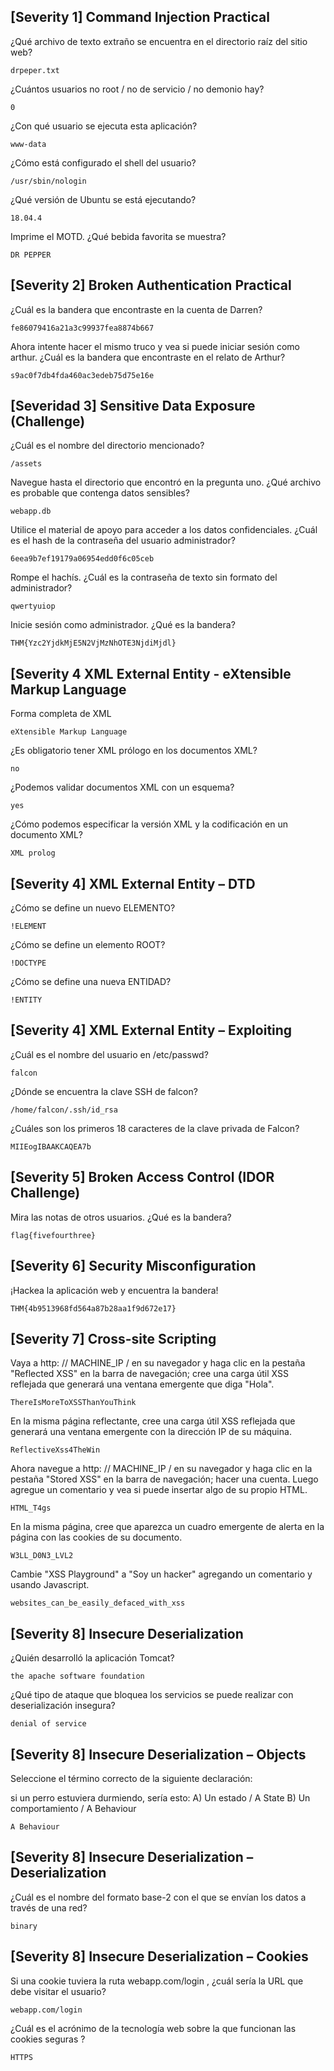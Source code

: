 ## [Severity 1] Command Injection Practical

¿Qué archivo de texto extraño se encuentra en el directorio raíz del sitio web?
 
    drpeper.txt
 
¿Cuántos usuarios no root / no de servicio / no demonio hay?
 
    0

¿Con qué usuario se ejecuta esta aplicación?
 
    www-data 

¿Cómo está configurado el shell del usuario?
 
    /usr/sbin/nologin 

¿Qué versión de Ubuntu se está ejecutando?
 
    18.04.4
 
Imprime el MOTD. ¿Qué bebida favorita se muestra?
 
    DR PEPPER

## [Severity 2] Broken Authentication Practical

¿Cuál es la bandera que encontraste en la cuenta de Darren?
 
    fe86079416a21a3c99937fea8874b667
 
Ahora intente hacer el mismo truco y vea si puede iniciar sesión como arthur. 
¿Cuál es la bandera que encontraste en el relato de Arthur?

    s9ac0f7db4fda460ac3edeb75d75e16e

## [Severidad 3] Sensitive Data Exposure (Challenge)

¿Cuál es el nombre del directorio mencionado?
 
    /assets

Navegue hasta el directorio que encontró en la pregunta uno. ¿Qué archivo es probable que contenga datos sensibles?
 
    webapp.db
 
Utilice el material de apoyo para acceder a los datos confidenciales. ¿Cuál es el hash de la contraseña del usuario administrador?
 
    6eea9b7ef19179a06954edd0f6c05ceb 

Rompe el hachís.
¿Cuál es la contraseña de texto sin formato del administrador?
 
    qwertyuiop
 
Inicie sesión como administrador. ¿Qué es la bandera?

    THM{Yzc2YjdkMjE5N2VjMzNhOTE3NjdiMjdl}

## [Severity 4 XML External Entity - eXtensible Markup Language

Forma completa de XML
 
    eXtensible Markup Language

¿Es obligatorio tener XML prólogo en los documentos XML?
 
    no

¿Podemos validar documentos XML con un esquema?
 
    yes
 
¿Cómo podemos especificar la versión XML y la codificación en un documento XML?

    XML prolog

## [Severity 4] XML External Entity – DTD

¿Cómo se define un nuevo ELEMENTO?
 
    !ELEMENT

¿Cómo se define un elemento ROOT?
 
    !DOCTYPE
 
¿Cómo se define una nueva ENTIDAD?

    !ENTITY

## [Severity 4] XML External Entity – Exploiting

¿Cuál es el nombre del usuario en /etc/passwd?
 
    falcon

¿Dónde se encuentra la clave SSH de falcon?
 
    /home/falcon/.ssh/id_rsa

¿Cuáles son los primeros 18 caracteres de la clave privada de Falcon?

    MIIEogIBAAKCAQEA7b

## [Severity 5] Broken Access Control (IDOR Challenge)

Mira las notas de otros usuarios. ¿Qué es la bandera?

    flag{fivefourthree}

## [Severity 6] Security Misconfiguration 

¡Hackea la aplicación web y encuentra la bandera!

    THM{4b9513968fd564a87b28aa1f9d672e17}

## [Severity 7] Cross-site Scripting

Vaya a  http: // MACHINE_IP /  en su navegador y haga clic en la pestaña "Reflected XSS" en la barra de navegación; cree una carga útil XSS reflejada que generará una ventana emergente que diga "Hola".
 
    ThereIsMoreToXSSThanYouThink

En la misma página reflectante, cree una carga útil XSS reflejada que generará una ventana emergente con la dirección IP de su máquina.
 
    ReflectiveXss4TheWin

Ahora navegue a  http: // MACHINE_IP /  en su navegador y  haga clic en la pestaña "Stored XSS" en la barra de navegación; hacer una cuenta. 
Luego agregue un comentario y vea si puede insertar algo de su propio HTML.
 
    HTML_T4gs

En la misma página, cree que aparezca un cuadro emergente de alerta en la página con las cookies de su documento.
 
    W3LL_D0N3_LVL2

Cambie "XSS Playground" a "Soy un hacker" agregando un comentario y usando Javascript.
 
    websites_can_be_easily_defaced_with_xss

## [Severity 8] Insecure Deserialization

¿Quién desarrolló la aplicación Tomcat?
 
    the apache software foundation

¿Qué tipo de ataque que bloquea los servicios se puede realizar con deserialización insegura?
 
    denial of service

## [Severity 8] Insecure Deserialization – Objects

Seleccione el término correcto de la siguiente declaración:

si un perro estuviera durmiendo, sería esto:
A) Un estado / A State
B) Un comportamiento  / A Behaviour 

    A Behaviour  

## [Severity 8] Insecure Deserialization – Deserialization 

¿Cuál es el nombre del formato base-2 con el que se envían los datos a través de una red? 

    binary

## [Severity 8] Insecure Deserialization – Cookies

Si una cookie tuviera la ruta  webapp.com/login  , ¿cuál sería la URL que debe visitar el usuario?
 
    webapp.com/login

¿Cuál es el acrónimo de la tecnología web sobre la que   funcionan las cookies seguras ?

    HTTPS


